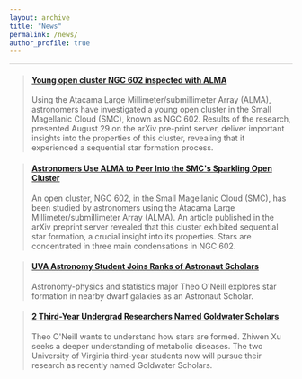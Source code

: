 ```yaml
---
layout: archive
title: "News"
permalink: /news/
author_profile: true
---
```


<hr style = 'background-color:#CCCAC9;   margin-top: 0.1em;
  margin-bottom: 0.1em; border-width:0; color:#CCCAC9; height:1px; width:100%;' />

<blockquote class="embedly-card"  data-card-align="left" data-card-width="80%"><h4><a href="https://phys.org/news/2022-09-young-cluster-ngc-alma.html">Young open cluster NGC 602 inspected with ALMA</a></h4><p>Using the Atacama Large Millimeter/submillimeter Array (ALMA), astronomers have investigated a young open cluster in the Small Magellanic Cloud (SMC), known as NGC 602. Results of the research, presented August 29 on the arXiv pre-print server, deliver important insights into the properties of this cluster, revealing that it experienced a sequential star formation process.</p></blockquote>
<script async src="//cdn.embedly.com/widgets/platform.js" charset="UTF-8"></script>

<blockquote class="embedly-card"  data-card-align="left" data-card-width="80%"><h4><a href="https://curiosmos.com/astronomers-alma-peer-into-smc-sparkling-open-cluster/">Astronomers Use ALMA to Peer Into the SMC's Sparkling Open Cluster</a></h4><p>An open cluster, NGC 602, in the Small Magellanic Cloud (SMC), has been studied by astronomers using the Atacama Large Millimeter/submillimeter Array (ALMA). An article published in the arXiv preprint server revealed that this cluster exhibited sequential star formation, a crucial insight into its properties. Stars are concentrated in three main condensations in NGC 602.</p></blockquote>
<script async src="//cdn.embedly.com/widgets/platform.js" charset="UTF-8" ></script>


<blockquote class="embedly-card"  data-card-align="left" data-card-width="80%"><h4><a href="https://news.virginia.edu/content/uva-astronomy-student-joins-ranks-astronaut-scholars">UVA Astronomy Student Joins Ranks of Astronaut Scholars</a></h4><p>Astronomy-physics and statistics major Theo O'Neill explores star formation in nearby dwarf galaxies as an Astronaut Scholar.</p></blockquote>
<script async src="//cdn.embedly.com/widgets/platform.js" charset="UTF-8"></script>


<blockquote class="embedly-card"  data-card-align="left" data-card-width="80%"><h4><a href="https://news.virginia.edu/content/2-third-year-undergrad-researchers-named-goldwater-scholars">2 Third-Year Undergrad Researchers Named Goldwater Scholars</a></h4><p>Theo O'Neill wants to understand how stars are formed. Zhiwen Xu seeks a deeper understanding of metabolic diseases. The two University of Virginia third-year students now will pursue their research as recently named Goldwater Scholars.</p></blockquote>
<script async src="//cdn.embedly.com/widgets/platform.js" charset="UTF-8"></script>








